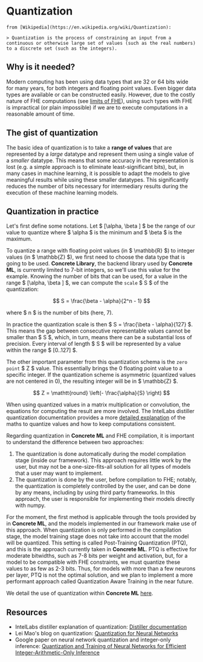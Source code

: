 # Quantization

```{note}
from [Wikipedia](https://en.wikipedia.org/wiki/Quantization):

> Quantization is the process of constraining an input from a continuous or otherwise large set of values (such as the real numbers) to a discrete set (such as the integers).
```

## Why is it needed?

Modern computing has been using data types that are 32 or 64 bits wide for many years, for both integers and floating point values. Even bigger data types are available or can be constructed easily. However, due to the costly nature of FHE computations (see [limits of FHE](https://docs.zama.ai/concrete-numpy/stable/user/explanation/fhe_and_framework_limits.html)), using such types with FHE is impractical (or plain impossible) if we are to execute computations in a reasonable amount of time.

## The gist of quantization

The basic idea of quantization is to take a **range of values** that are represented by a _large_ datatype and represent them using a single value of a _smaller_ datatype. This means that some accuracy in the representation is lost (e.g. a simple approach is to eliminate least-significant bits), but, in many cases in machine learning, it is possible to adapt the models to give meaningful results while using these smaller datatypes. This significantly reduces the number of bits necessary for intermediary results during the execution of these machine learning models.

## Quantization in practice

Let's first define some notations. Let $ [\alpha, \beta ] $ be the range of our value to quantize where $ \alpha $ is the minimum and $ \beta $ is the maximum.

To quantize a range with floating point values (in $ \mathbb{R} $) to integer values (in $ \mathbb{Z} $), we first need to choose the data type that is going to be used. **Concrete Library**, the backend library used by **Concrete ML**, is currently limited to 7-bit integers, so we'll use this value for the example. Knowing the number of bits that can be used, for a value in the range $ [\alpha, \beta ] $, we can compute the `scale` $ S $ of the quantization:

$$ S =  \frac{\beta - \alpha}{2^n - 1} $$

where $ n $ is the number of bits (here, 7).

In practice the quantization scale is then $ S = \frac{\beta - \alpha}{127} $. This means the gap between consecutive representable values cannot be smaller than $ S $, which, in turn, means there can be a substantial loss of precision. Every interval of length $ S $ will be represented by a value within the range $ [0..127] $.

The other important parameter from this quantization schema is the `zero point` $ Z $ value. This essentially brings the 0 floating point value to a specific integer. If the quantization scheme is asymmetric (quantized values are not centered in 0), the resulting integer will be in $ \mathbb{Z} $.

$$ Z = \mathtt{round} \left(- \frac{\alpha}{S} \right) $$

When using quantized values in a matrix multiplication or convolution, the equations for computing the result are more involved. The IntelLabs distiller quantization documentation provides a more [detailed explanation](https://intellabs.github.io/distiller/algo_quantization.html) of the maths to quantize values and how to keep computations consistent.

Regarding quantization in **Concrete ML** and FHE compilation, it is important to understand the difference between two approaches:

1. The quantization is done automatically during the model compilation stage (inside our framework). This approach requires little work by the user, but may not be a one-size-fits-all solution for all types of models that a user may want to implement.
1. The quantization is done by the user, before compilation to FHE; notably, the quantization is completely controlled by the user, and can be done by any means, including by using third party frameworks. In this approach, the user is responsible for implementing their models directly with numpy.

For the moment, the first method is applicable through the tools provided by in **Concrete ML**, and the models implemented in our framework make use of this approach. When quantization is only performed in the compilation stage, the model training stage does not
take into account that the model will be quantized. This setting is called Post-Training Quantization (PTQ), and this is the approach
currently taken in **Concrete ML**. PTQ is effective for moderate bitwidths, such as 7-8 bits per weight and activation, but, for a model to be compatible with FHE constraints, we must quantize these values to as few as 2-3 bits. Thus, for models with more than a few neurons per layer, PTQ is not the optimal solution, and we plan to implement a more performant approach called Quantization Aware Training in the near future.

We detail the use of quantization within **Concrete ML** [here](../../dev/explanation/use_quantization.md).

## Resources

- IntelLabs distiller explanation of quantization: [Distiller documentation](https://intellabs.github.io/distiller/algo_quantization.html)
- Lei Mao's blog on quantization: [Quantization for Neural Networks](https://leimao.github.io/article/Neural-Networks-Quantization/)
- Google paper on neural network quantization and integer-only inference: [Quantization and Training of Neural Networks for Efficient Integer-Arithmetic-Only Inference](https://arxiv.org/abs/1712.05877)
